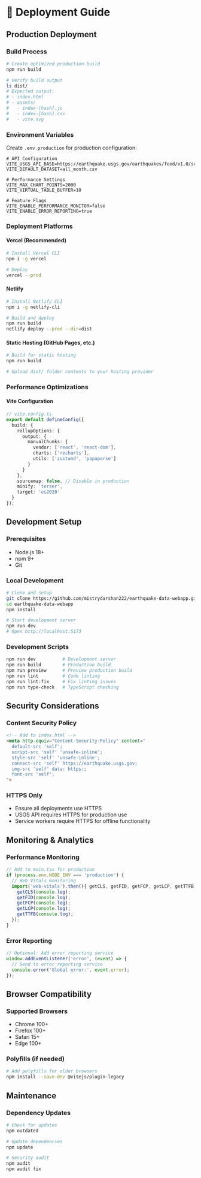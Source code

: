 # 🚀 Deployment Guide

## Production Deployment

### Build Process
```bash
# Create optimized production build
npm run build

# Verify build output
ls dist/
# Expected output:
# - index.html
# - assets/
#   - index-[hash].js
#   - index-[hash].css
#   - vite.svg
```

### Environment Variables
Create `.env.production` for production configuration:
```env
# API Configuration
VITE_USGS_API_BASE=https://earthquake.usgs.gov/earthquakes/feed/v1.0/summary/
VITE_DEFAULT_DATASET=all_month.csv

# Performance Settings
VITE_MAX_CHART_POINTS=2000
VITE_VIRTUAL_TABLE_BUFFER=10

# Feature Flags
VITE_ENABLE_PERFORMANCE_MONITOR=false
VITE_ENABLE_ERROR_REPORTING=true
```

### Deployment Platforms

#### Vercel (Recommended)
```bash
# Install Vercel CLI
npm i -g vercel

# Deploy
vercel --prod
```

#### Netlify
```bash
# Install Netlify CLI
npm i -g netlify-cli

# Build and deploy
npm run build
netlify deploy --prod --dir=dist
```

#### Static Hosting (GitHub Pages, etc.)
```bash
# Build for static hosting
npm run build

# Upload dist/ folder contents to your hosting provider
```

### Performance Optimizations

#### Vite Configuration
```typescript
// vite.config.ts
export default defineConfig({
  build: {
    rollupOptions: {
      output: {
        manualChunks: {
          vendor: ['react', 'react-dom'],
          charts: ['recharts'],
          utils: ['zustand', 'papaparse']
        }
      }
    },
    sourcemap: false, // Disable in production
    minify: 'terser',
    target: 'es2020'
  }
});
```

## Development Setup

### Prerequisites
- Node.js 18+
- npm 9+
- Git

### Local Development
```bash
# Clone and setup
git clone https://github.com/mistrydarshan222/earthquake-data-webapp.git
cd earthquake-data-webapp
npm install

# Start development server
npm run dev
# Open http://localhost:5173
```

### Development Scripts
```bash
npm run dev          # Development server
npm run build        # Production build
npm run preview      # Preview production build
npm run lint         # Code linting
npm run lint:fix     # Fix linting issues
npm run type-check   # TypeScript checking
```

## Security Considerations

### Content Security Policy
```html
<!-- Add to index.html -->
<meta http-equiv="Content-Security-Policy" content="
  default-src 'self';
  script-src 'self' 'unsafe-inline';
  style-src 'self' 'unsafe-inline';
  connect-src 'self' https://earthquake.usgs.gov;
  img-src 'self' data: https:;
  font-src 'self';
">
```

### HTTPS Only
- Ensure all deployments use HTTPS
- USGS API requires HTTPS for production use
- Service workers require HTTPS for offline functionality

## Monitoring & Analytics

### Performance Monitoring
```typescript
// Add to main.tsx for production
if (process.env.NODE_ENV === 'production') {
  // Web Vitals monitoring
  import('web-vitals').then(({ getCLS, getFID, getFCP, getLCP, getTTFB }) => {
    getCLS(console.log);
    getFID(console.log);
    getFCP(console.log);
    getLCP(console.log);
    getTTFB(console.log);
  });
}
```

### Error Reporting
```typescript
// Optional: Add error reporting service
window.addEventListener('error', (event) => {
  // Send to error reporting service
  console.error('Global error:', event.error);
});
```

## Browser Compatibility

### Supported Browsers
- Chrome 100+
- Firefox 100+
- Safari 15+
- Edge 100+

### Polyfills (if needed)
```bash
# Add polyfills for older browsers
npm install --save-dev @vitejs/plugin-legacy
```

## Maintenance

### Dependency Updates
```bash
# Check for updates
npm outdated

# Update dependencies
npm update

# Security audit
npm audit
npm audit fix
```
